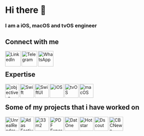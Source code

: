 # Hi there 👋
### I am a iOS, macOS and tvOS engineer

## Connect with me
[<img align="left" alt="LinkedIn" src="https://github.com/DimonDeveloper/DimonDeveloper/assets/3527457/97639049-658b-445a-8b2e-56a6d5a95e11" height ="50"/>](https://www.linkedin.com/in/dmitry-vlasenko-ios-engineer)

[<img align="left" alt="Telegram" target="_blank" src="https://github.com/DimonDeveloper/DimonDeveloper/assets/3527457/95fcf30e-06ac-4617-81a7-4fd8b3aeb24f" height="50"/>](https://t.me/DimonDeveloper)

[<img align="left" alt="WhatsApp" target="_blank" src="https://github.com/DimonDeveloper/DimonDeveloper/assets/3527457/22ad02b0-1a5a-4379-b301-5c327b1d63e6" height="50"/>](https://wa.me/qr/3JCNQP73BU2GB1)

<br><br>

## Expertise
[<img align="left" alt="objective-c" src="https://user-images.githubusercontent.com/3527457/160271471-2617025b-4960-473d-83b6-63cb1433f031.png" width="45"/>](https://developer.apple.com/library/archive/documentation/Cocoa/Conceptual/ProgrammingWithObjectiveC/Introduction/Introduction.html)

[<img align="left" alt="Swift" src="https://user-images.githubusercontent.com/3527457/160256879-902db157-ea50-4572-b215-343d9ae24a68.svg" width="45"/>](https://developer.apple.com/swift/)

[<img align="left" alt="SwiftUI" src="https://user-images.githubusercontent.com/3527457/160257786-71e52fcd-7167-402c-8fa5-48adeda3e8c3.png" width="45"/>](https://developer.apple.com/xcode/swiftui/)

[<img align="left" alt="iOS" src="https://user-images.githubusercontent.com/3527457/160271645-108fdcdb-d152-4889-9cee-a754be595b59.png" width="45"/>](https://developer.apple.com/ios/)

[<img align="left" alt="tvOS" src="https://user-images.githubusercontent.com/3527457/160271643-c1edd4d8-cc79-4553-8cf1-afc3cb48febd.png" width="45"/>](https://developer.apple.com/tvos/)

[<img align="left" alt="macOS" src="https://user-images.githubusercontent.com/3527457/160271646-906fe2a5-26cd-47da-92ea-016e21c626bd.png" width="45"/>](https://developer.apple.com/macos/)

<br><br>

## Some of my projects that i have worked on
[<img align="left" alt="UnrealReader" src="https://user-images.githubusercontent.com/3527457/160282888-b5abd682-45b5-42d2-9dc2-555c5148ad86.png" width="45"/>](https://www.facebook.com/UnrealReader)

[<img align="left" alt="Atlas Festival" src="https://user-images.githubusercontent.com/3527457/160282886-af43317b-904d-49e0-8071-c8ccc682db05.png" width="45"/>](https://apps.apple.com/ua/app/atlas-weekend/id1249845678)

[<img align="left" alt="33m2" src="https://user-images.githubusercontent.com/3527457/160282883-a4274b29-1281-4479-aa01-90eaa1149e8a.png" width="45"/>](https://apps.apple.com/us/app/33%D0%BC2-%D0%B4%D0%BB%D1%8F-%D1%81%D1%82%D1%80%D0%BE%D0%B9%D0%BA%D0%B8-%D0%B8-%D1%80%D0%B5%D0%BC%D0%BE%D0%BD%D1%82%D0%B0/id1473137987)

[<img align="left" alt="PDF Expert" src="https://user-images.githubusercontent.com/3527457/160282881-ffa45f24-cb88-4939-8ad7-b4e23509e4b0.png" width="45"/>](https://apps.apple.com/app/apple-store/id743974925?mt=8)

[<img align="left" alt="DatOne" src="https://user-images.githubusercontent.com/3527457/160283184-40147a1a-1c3c-4bd6-bb19-7cb2a19ae35c.png" width="45"/>](https://apps.apple.com/us/app/dat-one/id1516702470)

[<img align="left" alt="Hotstar" src="https://user-images.githubusercontent.com/3527457/160282885-f4095478-597b-42d2-8f31-d95282387848.png" width="45"/>](https://apps.apple.com/id/app/disney-hotstar/id1524156685?platform=appleTV)

[<img align="left" alt="Dscout" src="https://user-images.githubusercontent.com/3527457/197841008-75bbc7fd-9318-489a-89c4-ccfdf7792489.png" width="45"/>](https://apps.apple.com/us/app/dscout/id395563123)

[<img align="left" alt="CBCNews" src="https://github.com/DimonDeveloper/DimonDeveloper/assets/3527457/760b0bef-c9ef-4935-9d87-da402fb1c5ab" width="45"/>](https://apps.apple.com/ca/app/cbc-news/id417988800)
